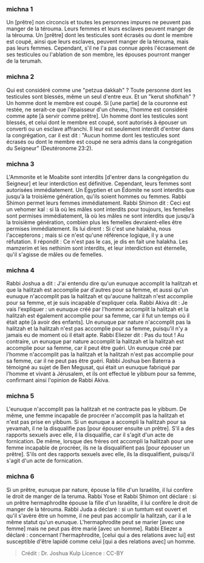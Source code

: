 
### michna 1
Un [prêtre] non circoncis et toutes les personnes impures ne peuvent pas manger de la térouma. Leurs femmes et leurs esclaves peuvent manger de la térouma. Un [prêtre] dont les testicules sont écrasés ou dont le membre est coupé, ainsi que leurs esclaves, peuvent manger de la térouma, mais pas leurs femmes. Cependant, s'il ne l'a pas connue après l'écrasement de ses testicules ou l'ablation de son membre, les épouses pourront manger de la terumah.

### michna 2
Qui est considéré comme une "petzua dakkah" ? Toute personne dont les testicules sont blessés, même un seul d'entre eux. Et un "kerut shofkhah" ? Un homme dont le membre est coupé. Si [une partie] de la couronne est restée, ne serait-ce que l'épaisseur d'un cheveu, l'homme est considéré comme apte [à servir comme prêtre]. Un homme dont les testicules sont blessés, et celui dont le membre est coupé, sont autorisés à épouser un converti ou un esclave affranchi. Il leur est seulement interdit d'entrer dans la congrégation, car il est dit : "Aucun homme dont les testicules sont écrasés ou dont le membre est coupé ne sera admis dans la congrégation du Seigneur" (Deutéronome 23:2).

### michna 3
L'Ammonite et le Moabite sont interdits [d'entrer dans la congrégation du Seigneur] et leur interdiction est définitive. Cependant, leurs femmes sont autorisées immédiatement. Un Égyptien et un Édomite ne sont interdits que jusqu'à la troisième génération, qu'ils soient hommes ou femmes. Rabbi Shimon permet leurs femmes immédiatement. Rabbi Shimon dit : Ceci est un vehomer kal : si là où les mâles sont interdits pour toujours, les femelles sont permises immédiatement, là où les mâles ne sont interdits que jusqu'à la troisième génération, combien plus les femelles devraient-elles être permises immédiatement. Ils lui dirent :  Si c'est une halakha, nous l'accepterons ; mais si ce n'est qu'une référence logique, il y a une réfutation. Il répondit : Ce n'est pas le cas, je dis en fait une halakha. Les mamzerim et les nethinim sont interdits, et leur interdiction est éternelle, qu'il s'agisse de mâles ou de femelles.

### michna 4
Rabbi Joshua a dit :  J'ai entendu dire qu'un eunuque accomplit la halitzah et que la halitzah est accomplie par d'autres pour sa femme, et aussi qu'un eunuque n'accomplit pas la halitzah et qu'aucune halitzah n'est accomplie pour sa femme, et je suis incapable d'expliquer cela. Rabbi Akiva dit :  Je vais l'expliquer : un eunuque créé par l'homme accomplit la halitzah et la halitzah est également accomplie pour sa femme, car il fut un temps où il était apte [à avoir des enfants]. Un eunuque par nature n'accomplit pas la halitzah et la halitzah n'est pas accomplie pour sa femme, puisqu'il n'y a jamais eu de moment où il était apte. Rabbi Eliezer dit : Pas du tout !  Au contraire, un eunuque par nature accomplit la halitzah et la halitzah est accomplie pour sa femme, car il peut être guéri. Un eunuque créé par l'homme n'accomplit pas la halitzah et la halitzah n'est pas accomplie pour sa femme, car il ne peut pas être guéri. Rabbi Joshua ben Baterra a témoigné au sujet de Ben Megusat, qui était un eunuque fabriqué par l'homme et vivant à Jérusalem, et ils ont effectué le yibbum pour sa femme, confirmant ainsi l'opinion de Rabbi Akiva.

### michna 5
L'eunuque n'accomplit pas la halitzah et ne contracte pas le yibbum. De même, une femme incapable de procréer n'accomplit pas la halitzah et n'est pas prise en yibbum. Si un eunuque a accompli la halitzah pour sa yevamah, il ne la disqualifie pas [pour épouser ensuite un prêtre]. S'il a des rapports sexuels avec elle, il la disqualifie, car il s'agit d'un acte de fornication. De même, lorsque des frères ont accompli la halitzah pour une femme incapable de procréer, ils ne la disqualifient pas [pour épouser un prêtre]. S'ils ont des rapports sexuels avec elle, ils la disqualifient, puisqu'il s'agit d'un acte de fornication.

### michna 6
Si un prêtre, eunuque par nature, épouse la fille d'un Israélite, il lui confère le droit de manger de la teruma. Rabbi Yose et Rabbi Shimon ont déclaré : si un prêtre hermaphrodite épouse la fille d'un Israélite, il lui confère le droit de manger de la térouma. Rabbi Juda a déclaré : si un tumtum est ouvert et qu'il s'avère être un homme, il ne peut pas accomplir la halitzah, car il a le même statut qu'un eunuque. L'hermaphrodite peut se marier [avec une femme] mais ne peut pas être marié [avec un homme]. Rabbi Eliezer a déclaré : concernant l'hermaphrodite, [celui qui a des relations avec lui] est susceptible d'être lapidé comme celui [qui a des relations avec] un homme.

>Crédit : Dr. Joshua Kulp
>Licence : CC-BY